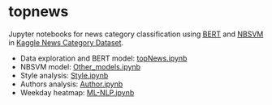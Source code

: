 # topnews
Jupyter notebooks for news category classification using [BERT](https://arxiv.org/pdf/1810.04805.pdf) and [NBSVM](https://www.aclweb.org/anthology/P12-2018.pdf) in [Kaggle News Category Dataset](https://www.kaggle.com/rmisra/news-category-dataset).

* Data exploration and BERT model: [topNews.ipynb](https://github.com/dsiervo/topnews/blob/master/topNews.ipynb)
* NBSVM model: [Other_models.ipynb](https://github.com/dsiervo/topnews/blob/master/Other_models.ipynb)
* Style analysis: [Style.ipynb](https://github.com/dsiervo/topnews/blob/master/Style.ipynb)
* Authors analysis: [Author.ipynb](https://github.com/dsiervo/topnews/blob/master/Author.ipynb)
* Weekday heatmap: [ML-NLP.ipynb](https://github.com/dsiervo/topnews/blob/master/ML-NLP.ipynb)
